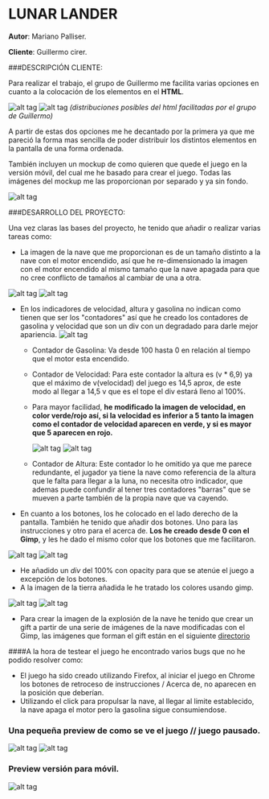 # LUNAR LANDER


__Autor__: Mariano Palliser.

__Cliente__: Guillermo cirer.



###DESCRIPCIÓN CLIENTE:

Para realizar el trabajo, el grupo de Guillermo me facilita varias opciones en cuanto a la colocación de los elementos en el __HTML__.


![alt tag](https://github.com/mpalliser/LunarLander/blob/master/img/imgmd/fondo1.png)
![alt tag](https://github.com/mpalliser/LunarLander/blob/master/img/imgmd/fondo2.png)
_(distribuciones posibles del html facilitadas por el grupo de Guillermo)_



A partir de estas dos opciones me he decantado por la primera ya que me pareció la forma mas sencilla de poder distribuir los distintos elementos en la pantalla de una forma ordenada.

También incluyen un mockup de como quieren que quede el juego en la versión móvil, del cual me he basado para crear el juego. Todas las imágenes del mockup me las proporcionan por separado y ya sin fondo.

![alt tag](https://github.com/mpalliser/LunarLander/blob/master/img/imgmd/mockup.jpg)


###DESARROLLO DEL PROYECTO:

Una vez claras las bases del proyecto, he tenido que añadir o realizar varias tareas como:

* La imagen de la nave que me proporcionan es de un tamaño distinto a la nave con el motor encendido, así que he re-dimensionado la imagen con el motor encendido al mismo tamaño que la nave apagada para que no cree conflicto de tamaños al cambiar de una a otra.

![alt tag](https://github.com/mpalliser/LunarLander/blob/master/img/imgmd/nave.png)
![alt tag](https://github.com/mpalliser/LunarLander/blob/master/img/imgmd/naveFuego.png)

* En los indicadores de velocidad, altura y gasolina no indican como tienen que ser los "contadores" así que he creado los contadores de gasolina y velocidad que son un div con un degradado para darle mejor apariencia.
![alt tag](https://github.com/mpalliser/LunarLander/blob/master/img/imgmd/contadores.png)
  * Contador de Gasolina: Va desde 100 hasta 0 en relación al tiempo que el motor esta encendido.
  * Contador de Velocidad: Para este contador la altura es (v * 6,9) ya que el máximo de v(velocidad) del juego es 14,5 aprox, de este modo al llegar a 14,5 v que es el tope el div estará lleno al 100%. 
  * Para mayor facilidad, __he modificado la imagen de velocidad, en color verde/rojo así, si la velocidad es inferior a 5 tanto la imagen como el contador de velocidad aparecen en verde, y si es mayor que 5 aparecen en rojo.__
  
    ![alt tag](https://github.com/mpalliser/LunarLander/blob/master/img/imgmd/velocidadGreen.png)
    ![alt tag](https://github.com/mpalliser/LunarLander/blob/master/img/imgmd/velocidadRed.png)

  * Contador de Altura: Este contador lo he omitido ya que me parece redundante, el jugador ya tiene la nave como referencia de la altura que le falta para llegar a la luna, no necesita otro indicador, que ademas puede confundir al tener tres contadores "barras" que se mueven a parte también de la propia nave que va cayendo.

* En cuanto a los botones, los he colocado en el lado derecho de la pantalla. También he tenido que añadir dos botones. Uno para las instrucciones y otro para el acerca de. __Los he creado desde 0 con el Gimp__, y les he dado el mismo color que los botones que me facilitaron.

![alt tag](https://github.com/mpalliser/LunarLander/blob/master/img/imgmd/info.png)
![alt tag](https://github.com/mpalliser/LunarLander/blob/master/img/imgmd/acercade.png)

* He añadido un *div* del 100% con opacity para que se atenúe el juego a excepción de los botones.
* A la imagen de la tierra añadida le he tratado los colores usando gimp.

![alt tag](https://github.com/mpalliser/LunarLander/blob/master/img/imgmd/tierra.png)
![alt tag](https://github.com/mpalliser/LunarLander/blob/master/img/imgmd/tierraTratada.png)

* Para crear la imagen de la explosión de la nave he tenido que crear un gift a partir de una serie de imágenes de la nave modificadas con el Gimp, las imágenes que forman el gift están en el siguiente [directorio](https://github.com/mpalliser/LunarLander/blob/master/img/explosion/)

####A la hora de testear el juego he encontrado varios bugs que no he podido resolver como:

* El juego ha sido creado utilizando Firefox, al iniciar el juego en Chrome los botones de retroceso de instrucciones / Acerca de, no aparecen en la posición que deberían.
* Utilizando el click para propulsar la nave, al llegar al limite establecido, la nave apaga el motor pero la gasolina sigue consumiendose.


### Una pequeña preview de como se ve el juego // juego pausado.
![alt tag](https://github.com/mpalliser/LunarLander/blob/master/img/imgmd/pantalla.png)
![alt tag](https://github.com/mpalliser/LunarLander/blob/master/img/imgmd/apagada.png)

### Preview versión para móvil.
![alt tag](https://github.com/mpalliser/LunarLander/blob/master/img/imgmd/movil.png)


